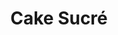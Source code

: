 ---
layout: recette
categories: [recettes]
hidden: false
lang: fr
title: Cake Sucré
type: sucre
recettes:
  Quatre Quarts: 
    ingredients:
      - nom: oeufs 
        qte: 3
      - nom: farine
        qte: poids des oeufs
      - nom: beurre
        qte: poids des oeufs
      - nom: sucre glace
        qte: poids des oeufs
      - nom: levure chimique
        qte: 3
        unite: "% de la farine"
    etapes:
      - label: Préparation
        details:
        - Blanchir le beurre mou avec le sucre
        - Ajouter les oeufs et battre énergiquement au fouet
        - Tamiser la farine et la levure sur la préparation
        - Mélanger doucement avec une spatule
        - Beurrer et fariner le moule puis y ajouter la préparation
  C'est Ma Fournée: 
    ingredients:
      - nom: oeufs 
        qte: 3
      - nom: farine
        qte: 175
        unite: gr
      - nom: beurre
        qte: 125
        unite: gr
      - nom: sucre glace
        qte: 125
        unite: gr
      - nom: levure chimique
        qte: 3
        unite: "% de la farine"
    etapes:
      - label: Préparation
        details:
        - Blanchir le beurre mou avec le sucre
        - Ajouter les oeufs et battre énergiquement au fouet
        - Tamiser la farine et la levure sur la préparation
        - Mélanger doucement avec une spatule
        - Beurrer et fariner le moule puis y ajouter la préparation
  Coco Choco: 
    ingredients:
      - nom: oeufs 
        qte: 3
      - nom: farine
        qte: 85% du poids des oeufs
      - nom: farine de noix de coco
        qte: 15% du poids des oeufs
      - nom: chocolat en poudre non sucré
        qte: 25
        unite: gr
      - nom: beurre
        qte: poids des oeufs
      - nom: sucre glace
        qte: poids des oeufs
      - nom: levure chimique
        qte: 3
        unite: "% de la farine"
    etapes:
      - label: Préparation
        details:
        - Blanchir le beurre mou avec le sucre
        - Ajouter les oeufs et battre énergiquement au fouet
        - Tamiser les farines, le chocolat et la levure sur la préparation
        - Mélanger doucement avec une spatule
        - Beurrer et fariner le moule puis y ajouter la préparation
  Amandes: 
    ingredients:
      - nom: oeufs 
        qte: 3
      - nom: farine
        qte: 40% du poids des oeufs
      - nom: poudre d'amandes
        qte: 60% du poids des oeufs
      - nom: beurre
        qte: poids des oeufs
      - nom: sucre glace
        qte: poids des oeufs
      - nom: levure chimique
        qte: 3
        unite: "% de la farine"
    etapes:
      - label: Préparation
        details:
        - Blanchir le beurre mou avec le sucre
        - Ajouter les oeufs et battre énergiquement au fouet
        - Tamiser la farine, la poudre d'amandes et la levure sur la préparation
        - Mélanger doucement avec une spatule
        - Beurrer et fariner le moule puis y ajouter la préparation
  Citron Pavot: 
    ingredients:
      - nom: oeufs 
        qte: 3
      - nom: farine
        qte: poids des oeufs
      - nom: beurre
        qte: poids des oeufs
      - nom: sucre glace
        qte: poids des oeufs
      - nom: levure chimique
        qte: 3
        unite: "% de la farine"
      - nom: graines de pavot
        qte: une cuillère à soupe
      - nom: jus de citron
        qte: au goût
    etapes:
      - label: Préparation
        details:
        - Blanchir le beurre mou avec le sucre
        - Ajouter les oeufs et battre énergiquement au fouet
        - Tamiser la farine et la levure sur la préparation
        - Ajouter les graines de pavot et le jus de citron
        - Mélanger doucement avec une spatule
        - Beurrer et fariner le moule puis y ajouter la préparation
  Ananas: 
    ingredients:
      - nom: oeufs 
        qte: 3
      - nom: farine
        qte: poids des oeufs
      - nom: beurre
        qte: poids des oeufs
      - nom: sucre glace
        qte: poids des oeufs
      - nom: levure chimique
        qte: 3
        unite: "% de la farine"
      - nom: Rondelles d'ananas
        qte: 3
      - nom: Jus d'ananas
        qte: au goût
    etapes:
      - label: Préparation
        details:
        - Blanchir le beurre mou avec le sucre
        - Ajouter les oeufs et battre énergiquement au fouet
        - Tamiser la farine et la levure sur la préparation
        - Mélanger doucement avec une spatule
        - Beurrer et fariner le moule
        - Placer des rondelles d'ananas au fond du moule
        - Verser la préparation
        - Garder le jus de l'ananas pour imbiber le gâteau après cuisson
preconditions:
  - Le beurre et les oeufs doivent être à température ambiante
  - Préchauffer le four à 180°C
cuissonMinutes: 35
cuisson: 
  - Cuire 35 à 40 minutes à 180°C en chaleur tournante
  - Vérifier que le gâteau est cuit avec la pointe d'un couteau
variantes:
  - label: Moitié de sucre en moins
    todo: true
  - label: Monter les blancs en neige
    todo: true
  - label: Avec des pommes
    todo: true
  - label: Au chocolat
    todo: true
  - label: Sans sucre blanc
    todo: true
  - label: Imbibé à l'orange
    todo: true
  - label: Marbré Chocolat
    todo: true
---